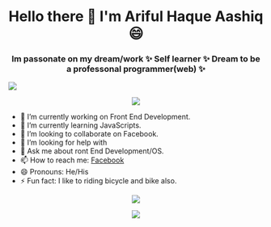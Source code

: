 <h1 align="center">
Hello there 👋 I'm Ariful Haque Aashiq 😄
</h1>
<h3 align="center">
Im passonate on my dream/work ✨ Self learner ✨ Dream to be a professonal programmer(web) ✨
</h3>

<img src="https://komarev.com/ghpvc/?username=AH-Aasiq&label=Profile%20views&color=0e75b6&style=flat">							 

<p align="center">
<img src="https://github-profile-trophy.vercel.app/?username=AH-Aashiq&theme=onedark)](https://github.com/ryo-ma/github-profile-trophy">
</p>

- 🔭 I’m currently working on Front End Development.
- 🌱 I’m currently learning JavaScripts.
- 👯 I’m looking to collaborate on Facebook.
- 🤔 I’m looking for help with 
- 💬 Ask me about ront End Development/OS.
- 📫 How to reach me: [Facebook](https://www.facebook.com/alachi.asiek)
- 😄 Pronouns: He/His
- ⚡ Fun fact: I like to riding bicycle and bike also.

<p align="center">
<img src="https://github-readme-stats.vercel.app/api/top-langs?username=AH-Aashiq&show_icons=true&locale=en&layout=compact">
</p>


<p align="center">
<img src="https://github-readme-stats.vercel.app/api?username=AH-Aashiq&&show_icons=true&title_color=blue&icon_color=bb2acf&text_color=000&bg_color=fff">
</p>
